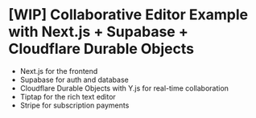 # [WIP] Collaborative Editor Example with Next.js + Supabase + Cloudflare Durable Objects

- Next.js for the frontend
- Supabase for auth and database
- Cloudflare Durable Objects with Y.js for real-time collaboration
- Tiptap for the rich text editor
- Stripe for subscription payments
